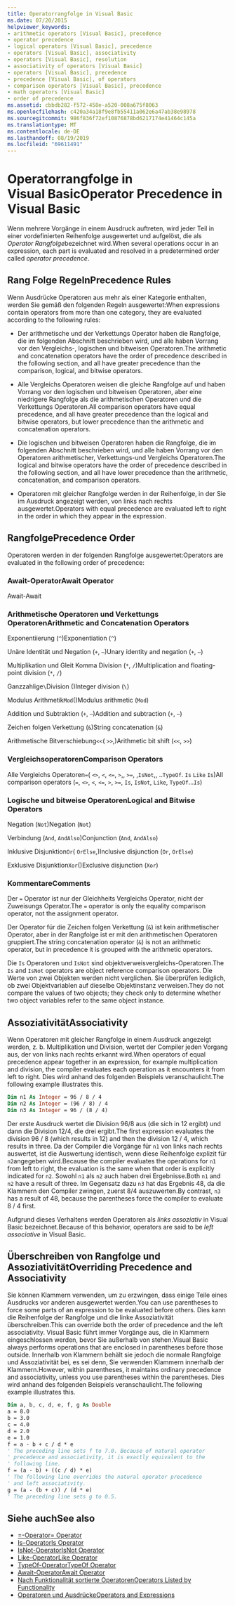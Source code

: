 ```yaml
---
title: Operatorrangfolge in Visual Basic
ms.date: 07/20/2015
helpviewer_keywords:
- arithmetic operators [Visual Basic], precedence
- operator precedence
- logical operators [Visual Basic], precedence
- operators [Visual Basic], associativity
- operators [Visual Basic], resolution
- associativity of operators [Visual Basic]
- operators [Visual Basic], precedence
- precedence [Visual Basic], of operators
- comparison operators [Visual Basic], precedence
- math operators [Visual Basic]
- order of precedence
ms.assetid: cbbdb282-f572-458e-a520-008a675f8063
ms.openlocfilehash: c420a34a18f9e8fb55411a062e6a47ab38e98978
ms.sourcegitcommit: 986f836f72ef10876878bd6217174e41464c145a
ms.translationtype: MT
ms.contentlocale: de-DE
ms.lasthandoff: 08/19/2019
ms.locfileid: "69611491"
---
```

# <a name="operator-precedence-in-visual-basic"></a><span data-ttu-id="7714e-102">Operatorrangfolge in Visual Basic</span><span class="sxs-lookup"><span data-stu-id="7714e-102">Operator Precedence in Visual Basic</span></span>
<span data-ttu-id="7714e-103">Wenn mehrere Vorgänge in einem Ausdruck auftreten, wird jeder Teil in einer vordefinierten Reihenfolge ausgewertet und aufgelöst, die als *Operator Rangfolge*bezeichnet wird.</span><span class="sxs-lookup"><span data-stu-id="7714e-103">When several operations occur in an expression, each part is evaluated and resolved in a predetermined order called *operator precedence*.</span></span>

## <a name="precedence-rules"></a><span data-ttu-id="7714e-104">Rang Folge Regeln</span><span class="sxs-lookup"><span data-stu-id="7714e-104">Precedence Rules</span></span>
 <span data-ttu-id="7714e-105">Wenn Ausdrücke Operatoren aus mehr als einer Kategorie enthalten, werden Sie gemäß den folgenden Regeln ausgewertet:</span><span class="sxs-lookup"><span data-stu-id="7714e-105">When expressions contain operators from more than one category, they are evaluated according to the following rules:</span></span>

- <span data-ttu-id="7714e-106">Der arithmetische und der Verkettungs Operator haben die Rangfolge, die im folgenden Abschnitt beschrieben wird, und alle haben Vorrang vor den Vergleichs-, logischen und bitweisen Operatoren.</span><span class="sxs-lookup"><span data-stu-id="7714e-106">The arithmetic and concatenation operators have the order of precedence described in the following section, and all have greater precedence than the comparison, logical, and bitwise operators.</span></span>

- <span data-ttu-id="7714e-107">Alle Vergleichs Operatoren weisen die gleiche Rangfolge auf und haben Vorrang vor den logischen und bitweisen Operatoren, aber eine niedrigere Rangfolge als die arithmetischen Operatoren und die Verkettungs Operatoren.</span><span class="sxs-lookup"><span data-stu-id="7714e-107">All comparison operators have equal precedence, and all have greater precedence than the logical and bitwise operators, but lower precedence than the arithmetic and concatenation operators.</span></span>

- <span data-ttu-id="7714e-108">Die logischen und bitweisen Operatoren haben die Rangfolge, die im folgenden Abschnitt beschrieben wird, und alle haben Vorrang vor den Operatoren arithmetischer, Verkettungs-und Vergleichs Operatoren.</span><span class="sxs-lookup"><span data-stu-id="7714e-108">The logical and bitwise operators have the order of precedence described in the following section, and all have lower precedence than the arithmetic, concatenation, and comparison operators.</span></span>

- <span data-ttu-id="7714e-109">Operatoren mit gleicher Rangfolge werden in der Reihenfolge, in der Sie im Ausdruck angezeigt werden, von links nach rechts ausgewertet.</span><span class="sxs-lookup"><span data-stu-id="7714e-109">Operators with equal precedence are evaluated left to right in the order in which they appear in the expression.</span></span>

## <a name="precedence-order"></a><span data-ttu-id="7714e-110">Rangfolge</span><span class="sxs-lookup"><span data-stu-id="7714e-110">Precedence Order</span></span>
 <span data-ttu-id="7714e-111">Operatoren werden in der folgenden Rangfolge ausgewertet:</span><span class="sxs-lookup"><span data-stu-id="7714e-111">Operators are evaluated in the following order of precedence:</span></span>

### <a name="await-operator"></a><span data-ttu-id="7714e-112">Await-Operator</span><span class="sxs-lookup"><span data-stu-id="7714e-112">Await Operator</span></span>
 <span data-ttu-id="7714e-113">Await-</span><span class="sxs-lookup"><span data-stu-id="7714e-113">Await</span></span>

### <a name="arithmetic-and-concatenation-operators"></a><span data-ttu-id="7714e-114">Arithmetische Operatoren und Verkettungs Operatoren</span><span class="sxs-lookup"><span data-stu-id="7714e-114">Arithmetic and Concatenation Operators</span></span>
 <span data-ttu-id="7714e-115">Exponentiierung (`^`)</span><span class="sxs-lookup"><span data-stu-id="7714e-115">Exponentiation (`^`)</span></span>

 <span data-ttu-id="7714e-116">Unäre Identität und Negation (`+`, `–`)</span><span class="sxs-lookup"><span data-stu-id="7714e-116">Unary identity and negation (`+`, `–`)</span></span>

 <span data-ttu-id="7714e-117">Multiplikation und Gleit Komma Division (`*`, `/`)</span><span class="sxs-lookup"><span data-stu-id="7714e-117">Multiplication and floating-point division (`*`, `/`)</span></span>

 <span data-ttu-id="7714e-118">Ganzzahlige`\`Division ()</span><span class="sxs-lookup"><span data-stu-id="7714e-118">Integer division (`\`)</span></span>

 <span data-ttu-id="7714e-119">Modulus Arithmetik`Mod`()</span><span class="sxs-lookup"><span data-stu-id="7714e-119">Modulus arithmetic (`Mod`)</span></span>

 <span data-ttu-id="7714e-120">Addition und Subtraktion (`+`, `–`)</span><span class="sxs-lookup"><span data-stu-id="7714e-120">Addition and subtraction (`+`, `–`)</span></span>

 <span data-ttu-id="7714e-121">Zeichen folgen Verkettung (`&`)</span><span class="sxs-lookup"><span data-stu-id="7714e-121">String concatenation (`&`)</span></span>

 <span data-ttu-id="7714e-122">Arithmetische Bitverschiebung`<<`( `>>`,)</span><span class="sxs-lookup"><span data-stu-id="7714e-122">Arithmetic bit shift (`<<`, `>>`)</span></span>

### <a name="comparison-operators"></a><span data-ttu-id="7714e-123">Vergleichsoperatoren</span><span class="sxs-lookup"><span data-stu-id="7714e-123">Comparison Operators</span></span>
 <span data-ttu-id="7714e-124">Alle Vergleichs Operatoren`=`( `<>`, `<`, `<=`, `>`,, `>=`, ,`IsNot`,, ..`TypeOf`. `Is` `Like` `Is`)</span><span class="sxs-lookup"><span data-stu-id="7714e-124">All comparison operators (`=`, `<>`, `<`, `<=`, `>`, `>=`, `Is`, `IsNot`, `Like`, `TypeOf`...`Is`)</span></span>

### <a name="logical-and-bitwise-operators"></a><span data-ttu-id="7714e-125">Logische und bitweise Operatoren</span><span class="sxs-lookup"><span data-stu-id="7714e-125">Logical and Bitwise Operators</span></span>
 <span data-ttu-id="7714e-126">Negation (`Not`)</span><span class="sxs-lookup"><span data-stu-id="7714e-126">Negation (`Not`)</span></span>

 <span data-ttu-id="7714e-127">Verbindung (`And`, `AndAlso`)</span><span class="sxs-lookup"><span data-stu-id="7714e-127">Conjunction (`And`, `AndAlso`)</span></span>

 <span data-ttu-id="7714e-128">Inklusive Disjunktion`Or`( `OrElse`,)</span><span class="sxs-lookup"><span data-stu-id="7714e-128">Inclusive disjunction (`Or`, `OrElse`)</span></span>

 <span data-ttu-id="7714e-129">Exklusive Disjunktion`Xor`()</span><span class="sxs-lookup"><span data-stu-id="7714e-129">Exclusive disjunction (`Xor`)</span></span>

### <a name="comments"></a><span data-ttu-id="7714e-130">Kommentare</span><span class="sxs-lookup"><span data-stu-id="7714e-130">Comments</span></span>
 <span data-ttu-id="7714e-131">Der `=` Operator ist nur der Gleichheits Vergleichs Operator, nicht der Zuweisungs Operator.</span><span class="sxs-lookup"><span data-stu-id="7714e-131">The `=` operator is only the equality comparison operator, not the assignment operator.</span></span>

 <span data-ttu-id="7714e-132">Der Operator für die Zeichen folgen Verkettung (`&`) ist kein arithmetischer Operator, aber in der Rangfolge ist er mit den arithmetischen Operatoren gruppiert.</span><span class="sxs-lookup"><span data-stu-id="7714e-132">The string concatenation operator (`&`) is not an arithmetic operator, but in precedence it is grouped with the arithmetic operators.</span></span>

 <span data-ttu-id="7714e-133">Die `Is` Operatoren und `IsNot` sind objektverweisvergleichs-Operatoren.</span><span class="sxs-lookup"><span data-stu-id="7714e-133">The `Is` and `IsNot` operators are object reference comparison operators.</span></span> <span data-ttu-id="7714e-134">Die Werte von zwei Objekten werden nicht verglichen. Sie überprüfen lediglich, ob zwei Objektvariablen auf dieselbe Objektinstanz verweisen.</span><span class="sxs-lookup"><span data-stu-id="7714e-134">They do not compare the values of two objects; they check only to determine whether two object variables refer to the same object instance.</span></span>

## <a name="associativity"></a><span data-ttu-id="7714e-135">Assoziativität</span><span class="sxs-lookup"><span data-stu-id="7714e-135">Associativity</span></span>
 <span data-ttu-id="7714e-136">Wenn Operatoren mit gleicher Rangfolge in einem Ausdruck angezeigt werden, z. b. Multiplikation und Division, wertet der Compiler jeden Vorgang aus, der von links nach rechts erkannt wird.</span><span class="sxs-lookup"><span data-stu-id="7714e-136">When operators of equal precedence appear together in an expression, for example multiplication and division, the compiler evaluates each operation as it encounters it from left to right.</span></span> <span data-ttu-id="7714e-137">Dies wird anhand des folgenden Beispiels veranschaulicht.</span><span class="sxs-lookup"><span data-stu-id="7714e-137">The following example illustrates this.</span></span>

```vb
Dim n1 As Integer = 96 / 8 / 4
Dim n2 As Integer = (96 / 8) / 4
Dim n3 As Integer = 96 / (8 / 4)
```

 <span data-ttu-id="7714e-138">Der erste Ausdruck wertet die Division 96/8 aus (die sich in 12 ergibt) und dann die Division 12/4, die drei ergibt.</span><span class="sxs-lookup"><span data-stu-id="7714e-138">The first expression evaluates the division 96 / 8 (which results in 12) and then the division 12 / 4, which results in three.</span></span> <span data-ttu-id="7714e-139">Da der Compiler die Vorgänge für `n1` von links nach rechts auswertet, ist die Auswertung identisch, wenn diese Reihenfolge explizit für `n2`angegeben wird.</span><span class="sxs-lookup"><span data-stu-id="7714e-139">Because the compiler evaluates the operations for `n1` from left to right, the evaluation is the same when that order is explicitly indicated for `n2`.</span></span> <span data-ttu-id="7714e-140">Sowohl `n1` als `n2` auch haben drei Ergebnisse.</span><span class="sxs-lookup"><span data-stu-id="7714e-140">Both `n1` and `n2` have a result of three.</span></span> <span data-ttu-id="7714e-141">Im Gegensatz dazu `n3` hat das Ergebnis 48, da die Klammern den Compiler zwingen, zuerst 8/4 auszuwerten.</span><span class="sxs-lookup"><span data-stu-id="7714e-141">By contrast, `n3` has a result of 48, because the parentheses force the compiler to evaluate 8 / 4 first.</span></span>

 <span data-ttu-id="7714e-142">Aufgrund dieses Verhaltens werden Operatoren als *links assoziativ* in Visual Basic bezeichnet.</span><span class="sxs-lookup"><span data-stu-id="7714e-142">Because of this behavior, operators are said to be *left associative* in Visual Basic.</span></span>

## <a name="overriding-precedence-and-associativity"></a><span data-ttu-id="7714e-143">Überschreiben von Rangfolge und Assoziativität</span><span class="sxs-lookup"><span data-stu-id="7714e-143">Overriding Precedence and Associativity</span></span>
 <span data-ttu-id="7714e-144">Sie können Klammern verwenden, um zu erzwingen, dass einige Teile eines Ausdrucks vor anderen ausgewertet werden.</span><span class="sxs-lookup"><span data-stu-id="7714e-144">You can use parentheses to force some parts of an expression to be evaluated before others.</span></span> <span data-ttu-id="7714e-145">Dies kann die Reihenfolge der Rangfolge und die linke Assoziativität überschreiben.</span><span class="sxs-lookup"><span data-stu-id="7714e-145">This can override both the order of precedence and the left associativity.</span></span> <span data-ttu-id="7714e-146">Visual Basic führt immer Vorgänge aus, die in Klammern eingeschlossen werden, bevor Sie außerhalb von stehen.</span><span class="sxs-lookup"><span data-stu-id="7714e-146">Visual Basic always performs operations that are enclosed in parentheses before those outside.</span></span> <span data-ttu-id="7714e-147">Innerhalb von Klammern behält sie jedoch die normale Rangfolge und Assoziativität bei, es sei denn, Sie verwenden Klammern innerhalb der Klammern.</span><span class="sxs-lookup"><span data-stu-id="7714e-147">However, within parentheses, it maintains ordinary precedence and associativity, unless you use parentheses within the parentheses.</span></span> <span data-ttu-id="7714e-148">Dies wird anhand des folgenden Beispiels veranschaulicht.</span><span class="sxs-lookup"><span data-stu-id="7714e-148">The following example illustrates this.</span></span>

```vb
Dim a, b, c, d, e, f, g As Double
a = 8.0
b = 3.0
c = 4.0
d = 2.0
e = 1.0
f = a - b + c / d * e
' The preceding line sets f to 7.0. Because of natural operator
' precedence and associativity, it is exactly equivalent to the
' following line.
f = (a - b) + ((c / d) * e)
' The following line overrides the natural operator precedence
' and left associativity.
g = (a - (b + c)) / (d * e)
' The preceding line sets g to 0.5.
```

## <a name="see-also"></a><span data-ttu-id="7714e-149">Siehe auch</span><span class="sxs-lookup"><span data-stu-id="7714e-149">See also</span></span>

- [<span data-ttu-id="7714e-150">=-Operator</span><span class="sxs-lookup"><span data-stu-id="7714e-150">= Operator</span></span>](../../../visual-basic/language-reference/operators/assignment-operator.md)
- [<span data-ttu-id="7714e-151">Is-Operator</span><span class="sxs-lookup"><span data-stu-id="7714e-151">Is Operator</span></span>](../../../visual-basic/language-reference/operators/is-operator.md)
- [<span data-ttu-id="7714e-152">IsNot-Operator</span><span class="sxs-lookup"><span data-stu-id="7714e-152">IsNot Operator</span></span>](../../../visual-basic/language-reference/operators/isnot-operator.md)
- [<span data-ttu-id="7714e-153">Like-Operator</span><span class="sxs-lookup"><span data-stu-id="7714e-153">Like Operator</span></span>](../../../visual-basic/language-reference/operators/like-operator.md)
- [<span data-ttu-id="7714e-154">TypeOf-Operator</span><span class="sxs-lookup"><span data-stu-id="7714e-154">TypeOf Operator</span></span>](../../../visual-basic/language-reference/operators/typeof-operator.md)
- [<span data-ttu-id="7714e-155">Await-Operator</span><span class="sxs-lookup"><span data-stu-id="7714e-155">Await Operator</span></span>](../../../visual-basic/language-reference/operators/await-operator.md)
- [<span data-ttu-id="7714e-156">Nach Funktionalität sortierte Operatoren</span><span class="sxs-lookup"><span data-stu-id="7714e-156">Operators Listed by Functionality</span></span>](../../../visual-basic/language-reference/operators/operators-listed-by-functionality.md)
- [<span data-ttu-id="7714e-157">Operatoren und Ausdrücke</span><span class="sxs-lookup"><span data-stu-id="7714e-157">Operators and Expressions</span></span>](../../../visual-basic/programming-guide/language-features/operators-and-expressions/index.md)
